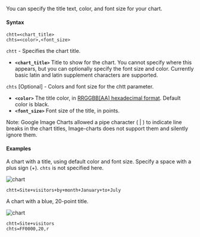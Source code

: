 You can specify the title text, color, and font size for your chart.

#### Syntax

```
chtt=<chart_title>
chts=<color>,<font_size>
```

`chtt` - Specifies the chart title.

- **`<chart_title>`** Title to show for the chart. You cannot specify where this appears, but you can optionally specify the font size and color. Currently basic latin and latin supplement characters are supported.

`chts` [Optional] - Colors and font size for the chtt parameter.

- **`<color>`** The title color, in [RRGGBB[AA] hexadecimal format](#color-format). Default color is black.
- **`<font_size>`** Font size of the title, in points.

<!-- - **`<opt_alignment>`** [Optional] Alignment of the title. Choose one of the following case-sensitive string values: "l" (left), "c" (centered) "r" (right). Default is "c". -->

Note: Google Image Charts allowed a pipe character ( | ) to indicate line breaks in the chart titles, Image-charts does not support them and silently ignore them.

#### Examples

A chart with a title, using default color and font size. Specify a space with a plus sign (+). `chts` is not specified here.

![chart](https://image-charts.com/chart?cht=bvs&chd=s:YUVmw1,wellow&chco=FF6B6B,C44D58&chs=700x200&chtt=Site+visitors+by+month%7CJanuary+to+July&chbh=22,4)

```
chtt=Site+visitors+by+month+January+to+July
```

A chart with a blue, 20-point title.

![chart](https://image-charts.com/chart?cht=bvs&chd=s:YUVmw1,wellow&chco=4ECDC4,C7F464&chs=700x200&chtt=Site+visitors&chts=556270,20,r&chbh=22,4)


```
chtt=Site+visitors
chts=FF0000,20,r
```
